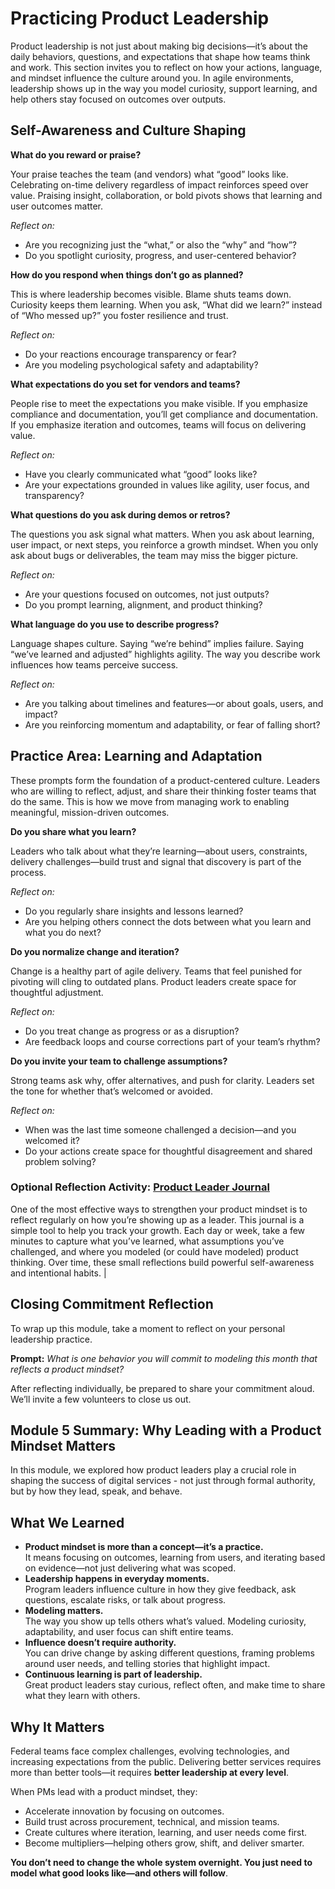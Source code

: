 # Practicing Product Leadership 

Product leadership is not just about making big decisions—it’s about the daily behaviors, questions, and expectations that shape how teams think and work. This section invites you to reflect on how your actions, language, and mindset influence the culture around you. In agile environments, leadership shows up in the way you model curiosity, support learning, and help others stay focused on outcomes over outputs.

## Self-Awareness and Culture Shaping

**What do you reward or praise?**

Your praise teaches the team (and vendors) what “good” looks like. Celebrating on-time delivery regardless of impact reinforces speed over value. Praising insight, collaboration, or bold pivots shows that learning and user outcomes matter.

*Reflect on:*

* Are you recognizing just the “what,” or also the “why” and “how”?  
* Do you spotlight curiosity, progress, and user-centered behavior?

**How do you respond when things don’t go as planned?**

This is where leadership becomes visible. Blame shuts teams down. Curiosity keeps them learning. When you ask, “What did we learn?” instead of “Who messed up?” you foster resilience and trust.

*Reflect on:*

* Do your reactions encourage transparency or fear?  
* Are you modeling psychological safety and adaptability?

**What expectations do you set for vendors and teams?**  

People rise to meet the expectations you make visible. If you emphasize compliance and documentation, you’ll get compliance and documentation. If you emphasize iteration and outcomes, teams will focus on delivering value.

*Reflect on:*

* Have you clearly communicated what “good” looks like?  
* Are your expectations grounded in values like agility, user focus, and transparency?

**What questions do you ask during demos or retros?**

The questions you ask signal what matters. When you ask about learning, user impact, or next steps, you reinforce a growth mindset. When you only ask about bugs or deliverables, the team may miss the bigger picture.

*Reflect on:*

* Are your questions focused on outcomes, not just outputs?  
* Do you prompt learning, alignment, and product thinking?

**What language do you use to describe progress?**  

Language shapes culture. Saying “we’re behind” implies failure. Saying “we’ve learned and adjusted” highlights agility. The way you describe work influences how teams perceive success.

*Reflect on:*

* Are you talking about timelines and features—or about goals, users, and impact?  
* Are you reinforcing momentum and adaptability, or fear of falling short?

## Practice Area: Learning and Adaptation

These prompts form the foundation of a product-centered culture. Leaders who are willing to reflect, adjust, and share their thinking foster teams that do the same. This is how we move from managing work to enabling meaningful, mission-driven outcomes.

**Do you share what you learn?**  

Leaders who talk about what they’re learning—about users, constraints, delivery challenges—build trust and signal that discovery is part of the process.

*Reflect on:*

* Do you regularly share insights and lessons learned?  
* Are you helping others connect the dots between what you learn and what you do next?

**Do you normalize change and iteration?**  

Change is a healthy part of agile delivery. Teams that feel punished for pivoting will cling to outdated plans. Product leaders create space for thoughtful adjustment.

*Reflect on:*

* Do you treat change as progress or as a disruption?  
* Are feedback loops and course corrections part of your team’s rhythm?

**Do you invite your team to challenge assumptions?**  

Strong teams ask why, offer alternatives, and push for clarity. Leaders set the tone for whether that’s welcomed or avoided.

*Reflect on:*

* When was the last time someone challenged a decision—and you welcomed it?  
* Do your actions create space for thoughtful disagreement and shared problem solving?

### Optional Reflection Activity: [Product Leader Journal](?tab=t.z1qekiecplzr) 

One of the most effective ways to strengthen your product mindset is to reflect regularly on how you’re showing up as a leader. This journal is a simple tool to help you track your growth. Each day or week, take a few minutes to capture what you’ve learned, what assumptions you’ve challenged, and where you modeled (or could have modeled) product thinking. Over time, these small reflections build powerful self-awareness and intentional habits. |

## Closing Commitment Reflection

To wrap up this module, take a moment to reflect on your personal leadership practice.

**Prompt:** *What is one behavior you will commit to modeling this month that reflects a product mindset?*

After reflecting individually, be prepared to share your commitment aloud. We’ll invite a few volunteers to close us out.

## Module 5 Summary: Why Leading with a Product Mindset Matters

In this module, we explored how product leaders play a crucial role in shaping the success of digital services \- not just through formal authority, but by how they lead, speak, and behave.

## What We Learned

* **Product mindset is more than a concept—it’s a practice.**  
  It means focusing on outcomes, learning from users, and iterating based on evidence—not just delivering what was scoped.  
* **Leadership happens in everyday moments.**  
  Program leaders influence culture in how they give feedback, ask questions, escalate risks, or talk about progress.  
* **Modeling matters.**  
  The way you show up tells others what’s valued. Modeling curiosity, adaptability, and user focus can shift entire teams.  
* **Influence doesn’t require authority.**  
  You can drive change by asking different questions, framing problems around user needs, and telling stories that highlight impact.  
* **Continuous learning is part of leadership.**  
  Great product leaders stay curious, reflect often, and make time to share what they learn with others.

## Why It Matters

Federal teams face complex challenges, evolving technologies, and increasing expectations from the public. Delivering better services requires more than better tools—it requires **better leadership at every level**.

When PMs lead with a product mindset, they:

* Accelerate innovation by focusing on outcomes.  
* Build trust across procurement, technical, and mission teams.  
* Create cultures where iteration, learning, and user needs come first.  
* Become multipliers—helping others grow, shift, and deliver smarter.

**You don’t need to change the whole system overnight. You just need to model what good looks like—and others will follow**.

